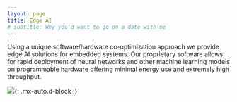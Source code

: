 ```yaml
---
layout: page
title: Edge AI
# subtitle: Why you'd want to go on a date with me
---
```


Using a unique software/hardware co-optimization approach we provide edge AI solutions for embedded systems. Our proprietary software allows for rapid deployment of neural networks and other machine learning models on programmable hardware offering minimal energy use and extremely high throughput.

![](https://marcelvangerven.github.io/assets/img/edge.jpg){: .mx-auto.d-block :}